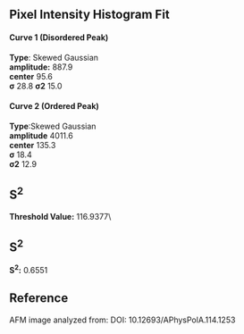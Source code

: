 ## Pixel Intensity Histogram Fit

#### Curve 1 (Disordered Peak)
**Type**: Skewed Gaussian\
**amplitude:** 887.9\
**center** 95.6\
**σ** 28.8
**σ2** 15.0


#### Curve 2 (Ordered Peak)
**Type**:Skewed Gaussian\
**amplitude** 4011.6\
**center** 135.3\
**σ** 18.4\
**σ2** 12.9


## S<sup>2</sup>
**Threshold Value:** 116.9377\
## S<sup>2</sup>
**S<sup>2</sup>:** 0.6551










## Reference
AFM image analyzed from:
DOI: 10.12693/APhysPolA.114.1253 
